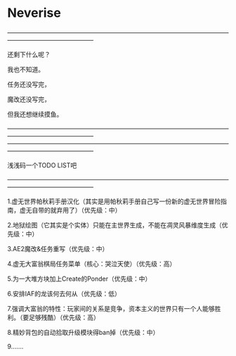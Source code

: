 # Neverise

——————————————————————————————————————————————————

还剩下什么呢？

我也不知道。

任务还没写完，

魔改还没写完，

但我还想继续摸鱼。

——————————————————————————————————————————————————
——————————————————————————————————————————————————

浅浅码一个TODO LIST吧

——————————————————————————————————————————————————

1.虚无世界帕秋莉手册汉化（其实是用帕秋莉手册自己写一份新的虚无世界冒险指南，虚无自带的就弃用了）（优先级：中）

2.地狱绘图（它其实是个实体）只能在主世界生成，不能在凋灵风暴维度生成（优先级：中）

3.AE2魔改&任务重写（优先级：中）

4.虚无大富翁棋局任务菜单（核心：哭泣天使）（优先级：高）

5.为一大堆方块加上Create的Ponder（优先级：中）

6.安排IAF的龙该何去何从（优先级：低）

7.强调大富翁的特性：玩家间的关系是竞争，资本主义的世界只有一个人能够胜利。（要足够残酷）（优先级：高）

8.精妙背包的自动拾取升级模块得ban掉（优先级：中）

9.......
